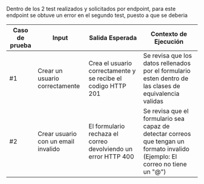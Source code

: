Dentro de los 2 test realizados y solicitados por endpoint, para este endpoint se obtuve un error en el segundo test, puesto a que se deberia 

| Caso de prueba | Input       | Salida Esperada | Contexto de Ejecución |
| -------------- | ----------- | --------------- | --------------------- |
| #1             | Crear un usuario correctamente | Crea el usuario correctamente y se recibe el codigo HTTP 201 | Se revisa que los datos rellenados por el formulario esten dentro de las clases de equivalencia validas |
| #2             | Crear usuario con un email invalido | El formulario rechaza el correo devolviendo un error HTTP 400 | Se revisa que el formulario sea capaz de detectar correos que tengan un formato invalido (Ejemplo: El correo no tiene un "@")|
